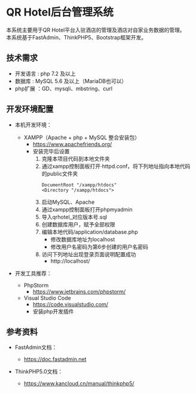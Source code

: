 # **QR Hotel后台管理系统**

本系统主要用于QR Hotel平台入驻酒店的管理及酒店对自家业务数据的管理。  
本系统基于FastAdmin、ThinkPHP5、Bootstrap框架开发。

## 技术需求

* 开发语言 : php 7.2 及以上
* 数据库 : MySQL 5.6 及以上（MariaDB也可以）
* php扩展 ：GD、mysqli、mbstring、curl

## 开发环境配置

* 本机开发环境：
    * XAMPP（Apache + php + MySQL 整合安装包）
        * https://www.apachefriends.org/
        * 安装完毕后设置
            1. 克隆本项目代码到本地文件夹
            2. 通过xampp控制面板打开·httpd.conf，将下列地址指向本地代码的public文件夹
                ```
                DocumentRoot "/xampp/htdocs"
                <Directory "/xampp/htdocs">
                ```
            3. 启动MySQL、Apache
            4. 通过xampp控制面板打开phpmyadmin
            5. 导入qrhotel_对应版本号.sql
            6. 创建数据库用户，赋予全部权限
            7. 编辑本地代码/application/database.php
                * 修改数据库地址为localhost
                * 修改用户名密码为第6步创建的用户名密码
            8. 访问下列地址出现登录页面说明配置成功
                * http://localhost/

* 开发工具推荐：
    * PhpStorm
        * https://www.jetbrains.com/phpstorm/
    * Visual Studio Code
        * https://code.visualstudio.com/
        * 安装php开发插件

## 参考资料

* FastAdmin文档：
    * https://doc.fastadmin.net

* ThinkPHP5.0文档：
    * https://www.kancloud.cn/manual/thinkphp5/
